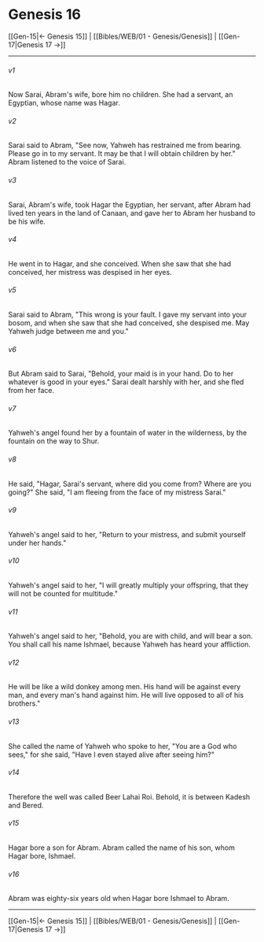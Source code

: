 # Genesis 16

[[Gen-15|← Genesis 15]] | [[Bibles/WEB/01 - Genesis/Genesis]] | [[Gen-17|Genesis 17 →]]
***



###### v1 
Now Sarai, Abram's wife, bore him no children. She had a servant, an Egyptian, whose name was Hagar. 

###### v2 
Sarai said to Abram, "See now, Yahweh has restrained me from bearing. Please go in to my servant. It may be that I will obtain children by her." Abram listened to the voice of Sarai. 

###### v3 
Sarai, Abram's wife, took Hagar the Egyptian, her servant, after Abram had lived ten years in the land of Canaan, and gave her to Abram her husband to be his wife. 

###### v4 
He went in to Hagar, and she conceived. When she saw that she had conceived, her mistress was despised in her eyes. 

###### v5 
Sarai said to Abram, "This wrong is your fault. I gave my servant into your bosom, and when she saw that she had conceived, she despised me. May Yahweh judge between me and you." 

###### v6 
But Abram said to Sarai, "Behold, your maid is in your hand. Do to her whatever is good in your eyes." Sarai dealt harshly with her, and she fled from her face. 

###### v7 
Yahweh's angel found her by a fountain of water in the wilderness, by the fountain on the way to Shur. 

###### v8 
He said, "Hagar, Sarai's servant, where did you come from? Where are you going?" She said, "I am fleeing from the face of my mistress Sarai." 

###### v9 
Yahweh's angel said to her, "Return to your mistress, and submit yourself under her hands." 

###### v10 
Yahweh's angel said to her, "I will greatly multiply your offspring, that they will not be counted for multitude." 

###### v11 
Yahweh's angel said to her, "Behold, you are with child, and will bear a son. You shall call his name Ishmael, because Yahweh has heard your affliction. 

###### v12 
He will be like a wild donkey among men. His hand will be against every man, and every man's hand against him. He will live opposed to all of his brothers." 

###### v13 
She called the name of Yahweh who spoke to her, "You are a God who sees," for she said, "Have I even stayed alive after seeing him?" 

###### v14 
Therefore the well was called Beer Lahai Roi. Behold, it is between Kadesh and Bered. 

###### v15 
Hagar bore a son for Abram. Abram called the name of his son, whom Hagar bore, Ishmael. 

###### v16 
Abram was eighty-six years old when Hagar bore Ishmael to Abram.

***
[[Gen-15|← Genesis 15]] | [[Bibles/WEB/01 - Genesis/Genesis]] | [[Gen-17|Genesis 17 →]]

